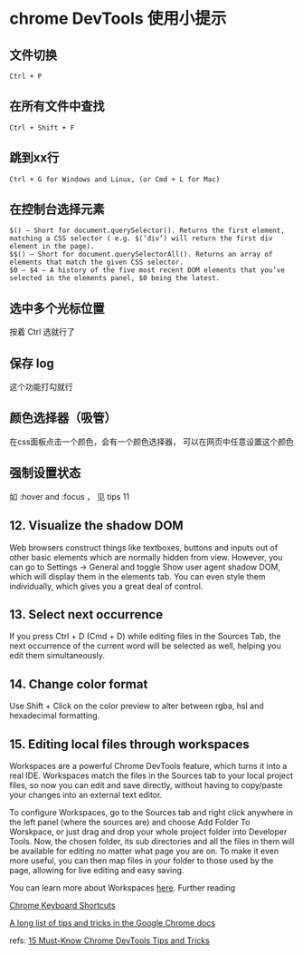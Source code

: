 # chrome DevTools 使用小提示

## 文件切换
`Ctrl + P`
## 在所有文件中查找
`Ctrl + Shift + F`   
## 跳到xx行
`Ctrl + G for Windows and Linux, (or Cmd + L for Mac)`
## 在控制台选择元素

    $() – Short for document.querySelector(). Returns the first element, matching a CSS selector ( e.g. $(‘div’) will return the first div element in the page).
    $$() – Short for document.querySelectorAll(). Returns an array of elements that match the given CSS selector.
    $0 – $4 – A history of the five most recent DOM elements that you’ve selected in the elements panel, $0 being the latest.
## 选中多个光标位置
按着 Ctrl 选就行了
## 保存 log
这个功能打勾就行
## 颜色选择器（吸管）
在css面板点击一个颜色，会有一个颜色选择器， 可以在网页中任意设置这个颜色
## 强制设置状态
如 :hover and :focus ， 见 tips 11

## 12. Visualize the shadow DOM

Web browsers construct things like textboxes, buttons and inputs out of other basic elements which are normally hidden from view. However, you can go to Settings -> General and toggle Show user agent shadow DOM, which will display them in the elements tab. You can even style them individually, which gives you a great deal of control.


## 13. Select next occurrence

If you press Ctrl + D (Cmd + D) while editing files in the Sources Tab, the next occurrence of the current word will be selected as well, helping you edit them simultaneously.

## 14. Change color format

Use Shift + Click on the color preview to alter between rgba, hsl and hexadecimal formatting.

## 15. Editing local files through workspaces

Workspaces are a powerful Chrome DevTools feature, which turns it into a real IDE. Workspaces match the files in the Sources tab to your local project files, so now you can edit and save directly, without having to copy/paste your changes into an external text editor.

To configure Workspaces, go to the Sources tab and right click anywhere in the left panel (where the sources are) and choose Add Folder To Worskpace, or just drag and drop your whole project folder into Developer Tools. Now, the chosen folder, its sub directories and all the files in them will be available for editing no matter what page you are on. To make it even more useful, you can then map files in your folder to those used by the page, allowing for live editing and easy saving.

You can learn more about Workspaces [here][2].
Further reading

[Chrome Keyboard Shortcuts][3]

[A long list of tips and tricks in the Google Chrome docs][4]



refs: 
[15 Must-Know Chrome DevTools Tips and Tricks][1]


[1]: http://tutorialzine.com/2015/03/15-must-know-chrome-devtools-tips-tricks/
[2]: https://developer.chrome.com/devtools/docs/workspaces
[3]: https://developer.chrome.com/devtools/docs/shortcuts
[4]: https://developer.chrome.com/devtools/docs/tips-and-tricks